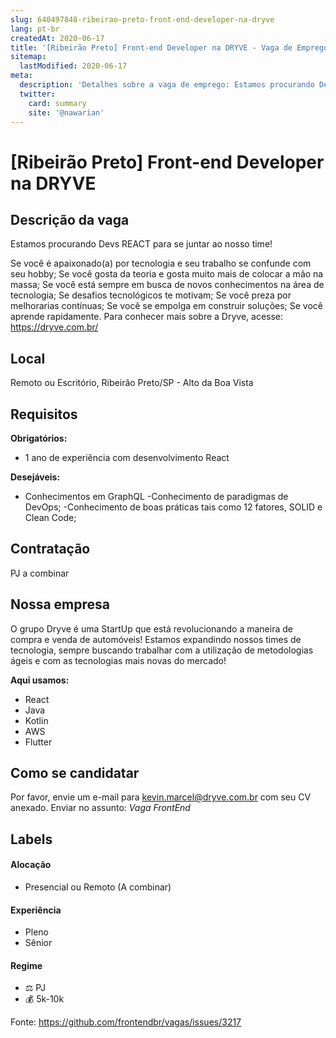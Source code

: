 ```yaml
---
slug: 640497848-ribeirao-preto-front-end-developer-na-dryve
lang: pt-br
createdAt: 2020-06-17
title: '[Ribeirão Preto] Front-end Developer na DRYVE - Vaga de Emprego'
sitemap:
  lastModified: 2020-06-17
meta:
  description: 'Detalhes sobre a vaga de emprego: Estamos procurando Devs REACT para se juntar ao nosso time! Se você é apaixonado(a) por tecnologia e seu trabalho se confunde com seu hobby; Se você gosta da teoria e gosta muito mais de colocar a mão na massa; Se você está sempre em busca de novos conhecimentos na área de tecnologia; Se desafios tecnológicos te motivam; Se você preza por melhorarias contínuas; Se você se empolga em construir soluções; Se você aprende rapidamente. Para conhecer mais sobre a Dryve, acesse: https://dryve.com.br/'
  twitter:
    card: summary
    site: '@nawarian'
---
```


# [Ribeirão Preto] Front-end Developer na DRYVE

## Descrição da vaga
Estamos procurando Devs REACT para se juntar ao nosso time!

Se você é apaixonado(a) por tecnologia e seu trabalho se confunde com seu hobby;
Se você gosta da teoria e gosta muito mais de colocar a mão na massa;
Se você está sempre em busca de novos conhecimentos na área de tecnologia;
Se desafios tecnológicos te motivam;
Se você preza por melhorarias contínuas;
Se você se empolga em construir soluções;
Se você aprende rapidamente.
Para conhecer mais sobre a Dryve, acesse:
https://dryve.com.br/


## Local

Remoto ou Escritório, Ribeirão Preto/SP - Alto da Boa Vista

## Requisitos

**Obrigatórios:**
- 1 ano de experiência com desenvolvimento React

**Desejáveis:**
- Conhecimentos em GraphQL
-Conhecimento de paradigmas de DevOps;
-Conhecimento de boas práticas tais como 12 fatores, SOLID e Clean Code;

## Contratação

PJ a combinar

## Nossa empresa

O grupo Dryve é uma StartUp que está revolucionando a maneira de compra e venda de automóveis! Estamos expandindo nossos times de tecnologia, sempre buscando trabalhar com a utilização de metodologias ágeis e com as tecnologias mais novas do mercado!

**Aqui usamos:**
- React
- Java
- Kotlin
- AWS
- Flutter

## Como se candidatar

Por favor, envie um e-mail para kevin.marcel@dryve.com.br com seu CV anexado. Enviar no assunto: _Vaga FrontEnd_

## Labels

#### Alocação
- Presencial ou Remoto (A combinar)

#### Experiência
- Pleno
- Sênior

#### Regime
- ⚖️ PJ
- 💰 5k-10k

Fonte: https://github.com/frontendbr/vagas/issues/3217